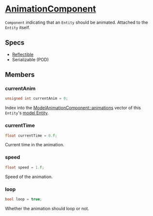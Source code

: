 # [AnimationComponent](AnimationComponent.hpp)

`Component` indicating that an `Entity` should be animated.
Attached to the `Entity` itself.

## Specs

* [Reflectible](https://github.com/phisko/putils/blob/master/reflection.md)
* Serializable (POD)

## Members

### currentAnim

```cpp
unsigned int currentAnim = 0;
```

Index into the [ModelAnimationComponent::animations](ModelAnimationComponent.md) vector of this `Entity`'s [model Entity](ModelComponent.md).

### currentTime

```cpp
float currentTime = 0.f;
```

Current time in the animation.

### speed

```cpp
float speed = 1.f;
```

Speed of the animation.

### loop

```cpp
bool loop = true;
```

Whether the animation should loop or not.